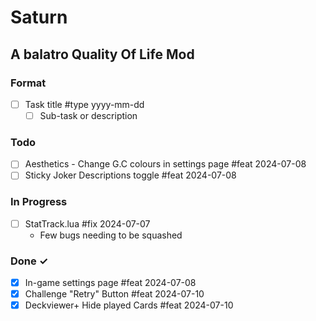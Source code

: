 # Saturn

## A balatro Quality Of Life Mod

### Format

- [ ] Task title #type yyyy-mm-dd  
  - [ ] Sub-task or description  

### Todo

- [ ] Aesthetics - Change G.C colours in settings page #feat 2024-07-08
- [ ] Sticky Joker Descriptions toggle #feat 2024-07-08

### In Progress

- [ ] StatTrack.lua #fix 2024-07-07
  - Few bugs needing to be squashed

### Done ✓

- [X] In-game settings page #feat 2024-07-08
- [X] Challenge "Retry" Button #feat 2024-07-10
- [X] Deckviewer+ Hide played Cards #feat 2024-07-10
